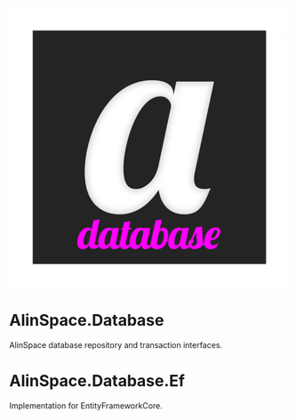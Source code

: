 ![Thumbnail](./Assets/Icon.png)

# AlinSpace.Database
AlinSpace database repository and transaction interfaces.

# AlinSpace.Database.Ef
Implementation for EntityFrameworkCore.
